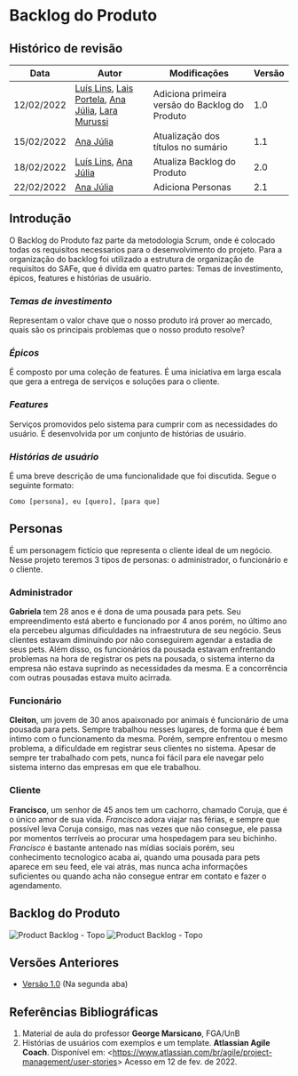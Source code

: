 # Backlog do Produto

## Histórico de revisão
| Data       | Autor                                        | Modificações                      | Versão |
| ---------- | -------------------------------------------- | --------------------------------- | ------ |
| 12/02/2022 | [Luís Lins](https://github.com/luisgaboardi), [Lais Portela](https://github.com/laispa), [Ana Júlia](https://github.com/aluzianobriceno), [Lara Murussi](https://github.com/klmurussi) | Adiciona primeira versão do Backlog do Produto | 1.0 |
| 15/02/2022 | [Ana Júlia](https://github.com/aluzianobriceno) | Atualização dos títulos no sumário | 1.1 | 
| 18/02/2022 | [Luís Lins](https://github.com/luisgaboardi), [Ana Júlia](https://github.com/aluzianobriceno) | Atualiza Backlog do Produto | 2.0 |
| 22/02/2022 | [Ana Júlia](https://github.com/aluzianobriceno) | Adiciona Personas | 2.1 |

## Introdução
O Backlog do Produto faz parte da metodologia Scrum, onde é colocado todas os requisitos necessarios para o desenvolvimento do projeto. Para a organização do backlog foi utilizado a estrutura de organização de requisitos do SAFe, que é divida em quatro partes: Temas de investimento, épicos, features e histórias de usuário.

### *Temas de investimento*
Representam o valor chave que o nosso produto irá prover ao mercado, quais são os principais problemas que o nosso produto resolve?

### *Épicos*
É composto por uma coleção de features. É uma iniciativa em larga escala que gera a entrega de serviços e soluções para o cliente.

### *Features*
Serviços promovidos pelo sistema para cumprir com as necessidades do usuário. É desenvolvida por um conjunto de histórias de usuário.

### *Histórias de usuário* 
É uma breve descrição de uma funcionalidade que foi discutida. Segue o seguinte formato:

``` Como [persona], eu [quero], [para que]  ```

## Personas
É um personagem fictício que representa o cliente ideal de um negócio. Nesse projeto teremos 3 tipos de personas: o administrador, o funcionário e o cliente.

### Administrador
**Gabriela** tem 28 anos e é dona de uma pousada para pets. Seu empreendimento está aberto e funcionado por 4 anos porém, no último ano ela percebeu algumas dificuldades na infraestrutura de seu negócio. Seus clientes estavam diminuíndo por não conseguirem agendar a estadia de seus pets. Além disso, os funcionários da pousada estavam enfrentando problemas na hora de registrar os pets na pousada, o sistema interno da empresa não estava suprindo as necessidades da mesma. E a concorrência com outras pousadas estava muito acirrada.

### Funcionário
**Cleiton**, um jovem de 30 anos apaixonado por animais é funcionário de uma pousada para pets. Sempre trabalhou nesses lugares, de forma que é bem íntimo com o funcionamento da mesma. Porém, sempre enfrentou o mesmo problema, a dificuldade em registrar seus clientes no sistema. Apesar de sempre ter trabalhado com pets, nunca foi fácil para ele navegar pelo sistema interno das empresas em que ele trabalhou.

### Cliente
**Francisco**, um senhor de 45 anos tem um cachorro, chamado Coruja, que é o único amor de sua vida. *Francisco* adora viajar nas férias, e sempre que possível leva Coruja consigo, mas nas vezes que não consegue, ele passa por momentos terríveis ao procurar uma hospedagem para seu bichinho. *Francisco* é bastante antenado nas mídias sociais porém, seu conhecimento tecnologico acaba ai, quando uma pousada para pets aparece em seu feed, ele vai atrás, mas nunca acha informações suficientes ou quando acha não consegue entrar em contato e fazer o agendamento.

## Backlog do Produto

![Product Backlog - Topo](images/product-backlog-1.png)
![Product Backlog - Topo](images/product-backlog-2.png)

## Versões Anteriores
- [Versão 1.0](https://unbbr.sharepoint.com/:x:/s/grupopets/EUvwyNITxt9AssaYsP4PBdoBe4ptnv03FmxBWWpUfQyoMw?e=4QaUMh) (Na segunda aba)

## Referências Bibliográficas
1. Material de aula do professor **George Marsicano**, FGA/UnB
1. Histórias de usuários com exemplos e um template. **Atlassian Agile Coach**. Disponível em: <<https://www.atlassian.com/br/agile/project-management/user-stories>> Acesso em 12 de fev. de 2022.